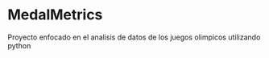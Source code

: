 # MedalMetrics
Proyecto enfocado en el analisis de datos de los juegos olimpicos utilizando python 
